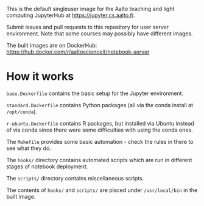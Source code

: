 This is the default singleuser image for the Aalto teaching and light
computing JupyterHub at https://jupyter.cs.aalto.fi.

Submit issues and pull requests to this repository for user server
environment.  Note that some courses may possibly have different
images.

The built images are on DockerHub:  https://hub.docker.com/r/aaltoscienceit/notebook-server

# How it works

`base.Dockerfile` contains the basic setup for the Jupyter environment.

`standard.Dockerfile` contains Python packages (all via the conda
install at `/opt/conda`).

`r-ubuntu.Dockerfile` contains R packages, but installed via Ubuntu
instead of via conda since there were some difficulties with using the
conda ones.

The `Makefile` provides some basic automation - check the rules in
there to see what they do.

The `hooks/` directory contains automated scripts which are run in
different stages of notebook deployment.

The `scripts/` directory contains miscellaneous scripts.

The contents of `hooks/` and `scripts/` are placed under `/usr/local/bin`
in the built image.
